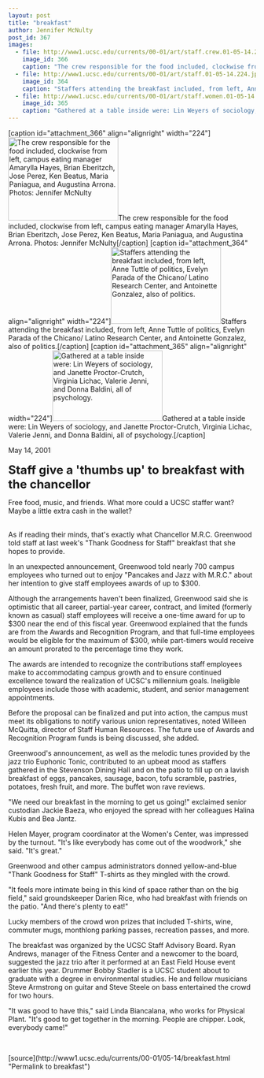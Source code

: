 ```yaml
---
layout: post
title: "breakfast"
author: Jennifer McNulty
post_id: 367
images:
  - file: http://www1.ucsc.edu/currents/00-01/art/staff.crew.01-05-14.224.jpg
    image_id: 366
    caption: "The crew responsible for the food included, clockwise from left, campus eating manager Amarylla Hayes, Brian Eberitzch, Jose Perez, Ken Beatus, Maria Paniagua, and Augustina Arrona. Photos: Jennifer McNulty"
  - file: http://www1.ucsc.edu/currents/00-01/art/staff.01-05-14.224.jpg
    image_id: 364
    caption: "Staffers attending the breakfast included, from left, Anne Tuttle of politics, Evelyn Parada of the Chicano/ Latino Research Center, and Antoinette Gonzalez, also of politics."
  - file: http://www1.ucsc.edu/currents/00-01/art/staff.women.01-05-14.224.jpg
    image_id: 365
    caption: "Gathered at a table inside were: Lin Weyers of sociology, and Janette Proctor-Crutch, Virginia Lichac, Valerie Jenni, and Donna Baldini, all of psychology."
---
```


[caption id="attachment_366" align="alignright" width="224"]<a href="http://localhost/mysite/wp-content/uploads/2001/05/staff.crew.01-05-14.224.jpg"><img class="size-full wp-image-366" src="http://localhost/mysite/wp-content/uploads/2001/05/staff.crew.01-05-14.224.jpg" alt="The crew responsible for the food included, clockwise from left, campus eating manager Amarylla Hayes, Brian Eberitzch, Jose Perez, Ken Beatus, Maria Paniagua, and Augustina Arrona. Photos: Jennifer McNulty" width="224" height="169" /></a>The crew responsible for the food included, clockwise from left, campus eating manager Amarylla Hayes, Brian Eberitzch, Jose Perez, Ken Beatus, Maria Paniagua, and Augustina Arrona. Photos: Jennifer McNulty[/caption]
[caption id="attachment_364" align="alignright" width="224"]<a href="http://localhost/mysite/wp-content/uploads/2001/05/staff.01-05-14.224.jpg"><img class="size-full wp-image-364" src="http://localhost/mysite/wp-content/uploads/2001/05/staff.01-05-14.224.jpg" alt="Staffers attending the breakfast included, from left, Anne Tuttle of politics, Evelyn Parada of the Chicano/ Latino Research Center, and Antoinette Gonzalez, also of politics." width="224" height="156" /></a>Staffers attending the breakfast included, from left, Anne Tuttle of politics, Evelyn Parada of the Chicano/ Latino Research Center, and Antoinette Gonzalez, also of politics.[/caption]
[caption id="attachment_365" align="alignright" width="224"]<a href="http://localhost/mysite/wp-content/uploads/2001/05/staff.women.01-05-14.224.jpg"><img class="size-full wp-image-365" src="http://localhost/mysite/wp-content/uploads/2001/05/staff.women.01-05-14.224.jpg" alt="Gathered at a table inside were: Lin Weyers of sociology, and Janette Proctor-Crutch, Virginia Lichac, Valerie Jenni, and Donna Baldini, all of psychology." width="224" height="143" /></a>Gathered at a table inside were: Lin Weyers of sociology, and Janette Proctor-Crutch, Virginia Lichac, Valerie Jenni, and Donna Baldini, all of psychology.[/caption]
<p>
  May 14, 2001<br>
  <br>
  <font size="5"><b>Staff give a 'thumbs up' to breakfast with the chancellor</b></font>
</p>
<p>
  Free food, music, and friends. What more could a UCSC staffer want? Maybe a little extra cash in the wallet?<br>
</p><br>
As if reading their minds, that's exactly what Chancellor M.R.C. Greenwood told staff at last week's "Thank Goodness for Staff" breakfast that she hopes to provide.
<p>
  In an unexpected announcement, Greenwood told nearly 700 campus employees who turned out to enjoy "Pancakes and Jazz with M.R.C." about her intention to give staff employees awards of up to $300.
</p>
<p>
  Although the arrangements haven't been finalized, Greenwood said she is optimistic that all career, partial-year career, contract, and limited (formerly known as casual) staff employees will receive a one-time award for up to $300 near the end of this fiscal year. Greenwood explained that the funds are from the Awards and Recognition Program, and that full-time employees would be eligible for the maximum of $300, while part-timers would receive an amount prorated to the percentage time they work.
</p>
<p>
  The awards are intended to recognize the contributions staff employees make to accommodating campus growth and to ensure continued excellence toward the realization of UCSC's millennium goals. Ineligible employees include those with academic, student, and senior management appointments.
</p>
<p>
  Before the proposal can be finalized and put into action, the campus must meet its obligations to notify various union representatives, noted Willeen McQuitta, director of Staff Human Resources. The future use of Awards and Recognition Program funds is being discussed, she added.
</p>
<p>
  Greenwood's announcement, as well as the melodic tunes provided by the jazz trio Euphonic Tonic, contributed to an upbeat mood as staffers gathered in the Stevenson Dining Hall and on the patio to fill up on a lavish breakfast of eggs, pancakes, sausage, bacon, tofu scramble, pastries, potatoes, fresh fruit, and more. The buffet won rave reviews.
</p>
<p>
  "We need our breakfast in the morning to get us going!" exclaimed senior custodian Jackie Baeza, who enjoyed the spread with her colleagues Halina Kubis and Bea Jantz.
</p>
<p>
  Helen Mayer, program coordinator at the Women's Center, was impressed by the turnout. "It's like everybody has come out of the woodwork," she said. "It's great."
</p>
<p>
  Greenwood and other campus administrators donned yellow-and-blue "Thank Goodness for Staff" T-shirts as they mingled with the crowd.
</p>
<p>
  "It feels more intimate being in this kind of space rather than on the big field," said groundskeeper Darien Rice, who had breakfast with friends on the patio. "And there's plenty to eat!"
</p>
<p>
  Lucky members of the crowd won prizes that included T-shirts, wine, commuter mugs, monthlong parking passes, recreation passes, and more.
</p>
<p>
  The breakfast was organized by the UCSC Staff Advisory Board. Ryan Andrews, manager of the Fitness Center and a newcomer to the board, suggested the jazz trio after it performed at an East Field House event earlier this year. Drummer Bobby Stadler is a UCSC student about to graduate with a degree in environmental studies. He and fellow musicians Steve Armstrong on guitar and Steve Steele on bass entertained the crowd for two hours.
</p>
<p>
  "It was good to have this," said Linda Biancalana, who works for Physical Plant. "It's good to get together in the morning. People are chipper. Look, everybody came!"
</p>
<p>
  <br>

</p>
[source](http://www1.ucsc.edu/currents/00-01/05-14/breakfast.html "Permalink to breakfast")
